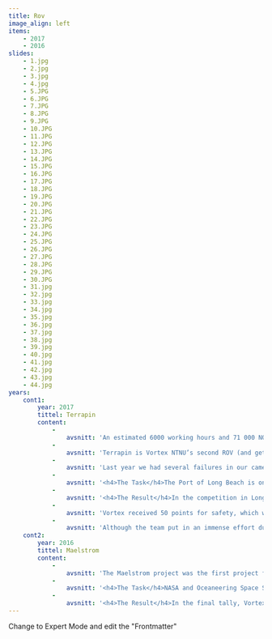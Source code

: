 ```yaml
---
title: Rov
image_align: left
items:
    - 2017
    - 2016
slides:
    - 1.jpg
    - 2.jpg
    - 3.jpg
    - 4.jpg
    - 5.JPG
    - 6.JPG
    - 7.JPG
    - 8.JPG
    - 9.JPG
    - 10.JPG
    - 11.JPG
    - 12.JPG
    - 13.JPG
    - 14.JPG
    - 15.JPG
    - 16.JPG
    - 17.JPG
    - 18.JPG
    - 19.JPG
    - 20.JPG
    - 21.JPG
    - 22.JPG
    - 23.JPG
    - 24.JPG
    - 25.JPG
    - 26.JPG
    - 27.JPG
    - 28.JPG
    - 29.JPG
    - 30.JPG
    - 31.jpg
    - 32.jpg
    - 33.jpg
    - 34.jpg
    - 35.jpg
    - 36.jpg
    - 37.jpg
    - 38.jpg
    - 39.jpg
    - 40.jpg
    - 41.jpg
    - 42.jpg
    - 43.jpg
    - 44.jpg
years:
    cont1:
        year: 2017
        tittel: Terrapin
        content:
            -
                avsnitt: 'An estimated 6000 working hours and 71 000 NOK/9000 USD were spent building our brand new ROV, Terrapin. In June, Vortex NTNU was ready for the 2017 MATE ROV competition in Long Beach, California.'
            -
                avsnitt: 'Terrapin is Vortex NTNU’s second ROV (and gets its name from the shape which makes it resemble a terrapin, a small freshwater turtle). It has eight thrusters which not only contribute to Terrapin’s stunning look, but more importantly give it six degrees of freedom. In combination with the controller used for steering, this makes for a very intuitive driving experience. Four clamps are used to fasten the transparent cover which gives Terrapin its characteristic look, a design which provides easy access to the electronics aboard. Terrapin featured a new and improved camera system.'
            -
                avsnitt: 'Last year we had several failures in our camera system, and we wanted a more robust and reliable solution. By more than doubling the amount of cameras, Terrapin featured a total of seven cameras. This provided Terrapin with some much needed redundancy in case of a failure.'
            -
                avsnitt: '<h4>The Task</h4>The Port of Long Beach is one of the world’s busiest seaports. It is the second-busiest container port in the United States, after the Port of Los Angeles, which it connects to. With all of the activity and vessel traffic, the Port of Long Beach is not immune to accidents and pollution. Thousands of dollars have been spent on the removal and remediation of contaminated sites. Specifically, the port managers are in need of a robot that can: <br><ol><li>Assist with the installation of a Hyperloop system to expedite the delivery of goods and streamline commerce</li><li>Conduct maintenance on the port’s water and light show to guarantee uninterrupted entertainment</li><li>Identify and collect samples of contaminated sediment then remediate the area to protect the health of people and the environment</li><li>Identify the contents of containers that fell off of a cargo ship into the harbor and map the accident site to ensure the safety of the port and its operations</li></ol> '
            -
                avsnitt: '<h4>The Result</h4>In the competition in Long Beach, Vortex NTNU placed 13th out of 25 contenders in the Explorer class. The highlights this year were the technical documentation, marketing and safety categories, all of which Vortex performed well in. '
            -
                avsnitt: 'Vortex received 50 points for safety, which was the highest score awarded in that category. It is also worth noticing the great improvement in marketing. The team went from getting the lowest number of points in 2016 to scoring in the top ten on the marketing display in 2017. '
            -
                avsnitt: 'Although the team put in an immense effort during the last few days in Long Beach, Vortex NTNU struggled with technical problems, and ended up with a low score on the product demonstration. Despite this, the strong performances in other categories led to an overall improvement compared to 2016, both in total points and placement in the competition.'
    cont2:
        year: 2016
        tittel: Maelstrom
        content:
            -
                avsnitt: 'The Maelstrom project was the first project for the newly started student organization, Vortex NTNU. After nearly 6000 working hours and an estimated cost of 16 200 USD, Maelstrom was born. Maelstrom is a technical and high functioning ROV, but with a simple square design. Due to lack of experience, Maelstroms components are highly excessive compared to its use. The thrusters and connectors can for instance withstand depths of 1000 meters.'
            -
                avsnitt: '<h4>The Task</h4>NASA and Oceaneering Space Systems (OSS) have issued a request for proposals (RFP) for a first-of- its- kind, dual purpose and single launch remotely operated vehicle that can operate in the harsh environments of both the deep ocean and outer space. Specifically, scientists and engineers at these organizations are in need of a robot that can:<ol><li>Survive transport to Jupiter’s moon Europa and operate in the ocean under its ice sheet to collect data and deploy instrumentation</li><li>Find and recover critical equipment that sank in the Gulf of Mexico after a recent series of testing programs</li><li>Collect samples and analyze data from oil mats located in the northern Gulf of Mexico to determine their origin</li><li>Photograph and collect samples of deep-water corals to assess their health post-Deepwater Horizon oil spill</li><li>Prepare a wellhead for decommission and conversion into an artificial reef</li></ol>'
            -
                avsnitt: '<h4>The Result</h4>In the final tally, Vortex ended up placing 16th out of 31 teams, however the score distribution tells an interesting story. On the technical product demonstration, which had been the primary focus by far, the team managed a very respectable 10th place. On the other hand, the score sheet marked the effort dead last on marketing, an area where the team had no experience or expertise. All in all, the Vortex’ debut resulted in a decent performance with a clear potential for further improvement. The experience gained and the lessons learned provided the organization with a solid foundation for reaching the long-term ambition of being a top contender. '
---
```


Change to Expert Mode and edit the "Frontmatter"